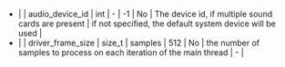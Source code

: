 * |  | audio_device_id   | int        | -              |  -1                      | No                          | The device id, if multiple sound cards are present                | if not specified, the default system device will be used |
* |  | driver_frame_size | size_t     | samples        |  512                     | No                          | the number of samples to process on each iteration of the main thread  | - |
